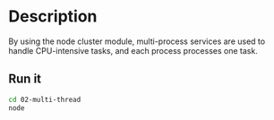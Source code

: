 # Description
By using the node cluster module, multi-process services are used to handle CPU-intensive tasks, and each process processes one task.

## Run it
```bash
cd 02-multi-thread
node 
```